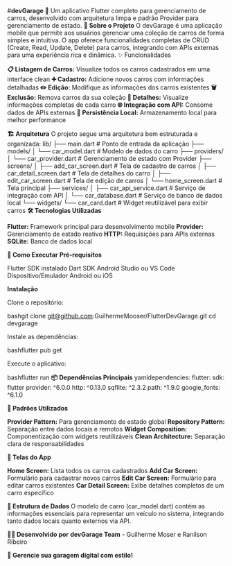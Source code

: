 #**devGarage 🚗**
Um aplicativo Flutter completo para gerenciamento de carros, desenvolvido com arquitetura limpa e padrão Provider para gerenciamento de estado.
**📱 Sobre o Projeto**
O devGarage é uma aplicação mobile que permite aos usuários gerenciar uma coleção de carros de forma simples e intuitiva. O app oferece funcionalidades completas de CRUD (Create, Read, Update, Delete) para carros, integrando com APIs externas para uma experiência rica e dinâmica.
✨ Funcionalidades

**📋 Listagem de Carros:** Visualize todos os carros cadastrados em uma interface clean
**➕ Cadastro:** Adicione novos carros com informações detalhadas
**✏️ Edição:** Modifique as informações dos carros existentes
**🗑️ Exclusão:** Remova carros da sua coleção
**👀 Detalhes:** Visualize informações completas de cada carro
**🌐 Integração com API:** Consome dados de APIs externas
**💾 Persistência Local:** Armazenamento local para melhor performance

**🏗️ Arquitetura**
O projeto segue uma arquitetura bem estruturada e organizada:
lib/
├── main.dart                 # Ponto de entrada da aplicação
├── models/
│   └── car_model.dart       # Modelo de dados do carro
├── providers/
│   └── car_provider.dart    # Gerenciamento de estado com Provider
├── screens/
│   ├── add_car_screen.dart  # Tela de cadastro de carros
│   ├── car_detail_screen.dart # Tela de detalhes do carro
│   ├── edit_car_screen.dart # Tela de edição de carros
│   └── home_screen.dart     # Tela principal
├── services/
│   ├── car_api_service.dart # Serviço de integração com API
│   └── car_database.dart    # Serviço de banco de dados local
└── widgets/
└── car_card.dart        # Widget reutilizável para exibir carros
**🛠️ Tecnologias Utilizadas**

**Flutter:** Framework principal para desenvolvimento mobile
**Provider:** Gerenciamento de estado reativo
**HTTP:** Requisições para APIs externas
**SQLite:** Banco de dados local 

**🚀 Como Executar**
**Pré-requisitos**

Flutter SDK instalado
Dart SDK
Android Studio ou VS Code
Dispositivo/Emulador Android ou iOS

**Instalação**

Clone o repositório:

bashgit clone git@github.com:GuilhermeMooser/FlutterDevGarage.git
cd devgarage

Instale as dependências:

bashflutter pub get

Execute o aplicativo:

bashflutter run
**📦 Dependências Principais**
yamldependencies:
flutter:
sdk: flutter
provider: ^6.0.0
http: ^0.13.0
sqflite: ^2.3.2
path: ^1.9.0
google_fonts: ^6.1.0

**🎯 Padrões Utilizados**

**Provider Pattern:** Para gerenciamento de estado global
**Repository Pattern:** Separação entre dados locais e remotos
**Widget Composition:** Componentização com widgets reutilizáveis
**Clean Architecture:** Separação clara de responsabilidades

**📱 Telas do App**

**Home Screen:** Lista todos os carros cadastrados
**Add Car Screen:** Formulário para cadastrar novos carros
**Edit Car Screen:** Formulário para editar carros existentes
**Car Detail Screen:** Exibe detalhes completos de um carro específico

**🔧 Estrutura de Dados**
O modelo de carro (car_model.dart) contém as informações essenciais para representar um veículo no sistema, integrando tanto dados locais quanto externos via API.

**👨‍💻 Desenvolvido por**
**devGarage Team** - Guilherme Moser e Ranilson Ribeiro

**🚗 Gerencie sua garagem digital com estilo!**
